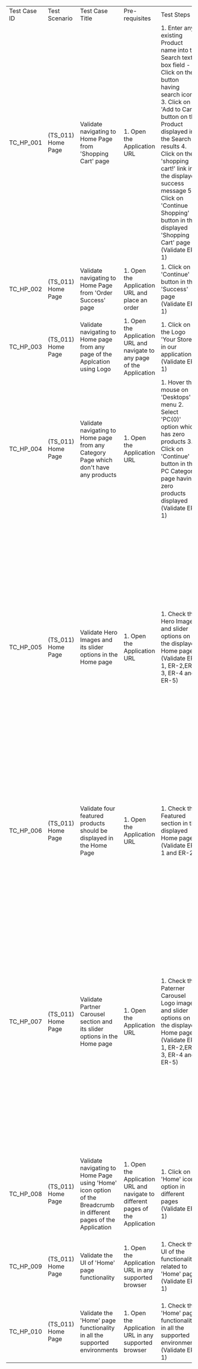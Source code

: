 | | | | | | | | | | | |
|-|-|-|-|-|-|-|-|-|-|-|
|Test Case ID|Test Scenario |Test Case Title|Pre-requisites|Test Steps|Test Data|Expected Result (ER)|Actual Result|Priority|Result|Comments|
|TC_HP_001|(TS_011) Home Page|Validate navigating to Home Page from 'Shopping Cart' page|1. Open the Application URL|1. Enter any existing Product name into the Search text box field - <Refer Test Data> 2. Click on the button having search icon 3. Click on 'Add to Cart' button on the Product displayed in the Search results 4. Click on the 'shopping cart!' link in the displayed success message 5. Click on 'Continue Shopping' button in the displayed 'Shopping Cart' page (Validate ER-1)|Product Name: iMac|1. User should be taken to Home page| | | | |
|TC_HP_002|(TS_011) Home Page|Validate navigating to Home Page from 'Order Success' page|1. Open the Application URL and place an order |1. Click on 'Continue' button in the 'Success' page (Validate ER-1)|Product Name: iMac|1. User should be taken to Home page| | | | |
|TC_HP_003|(TS_011) Home Page|Validate navigating to Home page from any page of the Applcation using Logo|1. Open the Application URL and navigate to any page of the Application|1. Click on the Logo 'Your Store' in our application (Validate ER-1)|Not Applicable|1. User should be taken to Home page| | | | |
|TC_HP_004|(TS_011) Home Page|Validate navigating to Home page from any Category Page which don't have any products|1. Open the Application URL|1. Hover the mouse on 'Desktops' menu  2. Select 'PC(0)' option which has zero products 3. Click on 'Continue' button in the PC Category page having zero products displayed (Validate ER-1)|Not Applicable|1. User should be taken to Home page| | | | |
|TC_HP_005|(TS_011) Home Page|Validate Hero Images and its slider options in the Home page|1. Open the Application URL|1. Check the Hero Images and slider options on the displayed Home page (Validate ER-1, ER-2,ER-3, ER-4 and ER-5)|Not Applicable|1. Correct Hero Images should be displayed.  2. Hero Images should automatically slide 3. Manually user should be able to slide the Hero Images using < and > options   4. Manually user should be able to slide the Hero Images using Swiper Pagination bullets under the Hero Images 5. User should be able to scroll the images by selecting, holding and sliding the Hero images using mouse| | | | |
|TC_HP_006|(TS_011) Home Page|Validate four featured products should be displayed in the Home Page|1. Open the Application URL|1. Check the Featured section in the displayed Home page (Validate ER-1 and ER-2)|Not Applicable|1. Four Featured Products should be displayed in the Featured Section  2. All the option of the Products in the Featured section should be working correctly| | | | |
|TC_HP_007|(TS_011) Home Page|Validate Partner Carousel section and its slider options in the Home page|1. Open the Application URL|1. Check the Paterner Carousel Logo images and slider options on the displayed Home page (Validate ER-1, ER-2,ER-3, ER-4 and ER-5)|Not Applicable|1. Correct Logo Images of the partners should be displayed.  2. Logo Images should automatically slide 3. Manually user should be able to slide the Logo Images using < and > options   4. Manually user should be able to slide the Logo Images using Swiper Pagination bullets under the Hero Images 5. User should be able to scroll the Logo images by selecting, holding and sliding the Logo images using mouse| | | | |
|TC_HP_008|(TS_011) Home Page|Validate navigating to Home Page using 'Home' icon option of the Breadcrumb in different pages of the Application|1. Open the Application URL and navigate to different pages of the Application|1. Click on 'Home' icon option in different pages (Validate ER-1)|Not Applicable|1. User should be taken to Home page| | | | |
|TC_HP_009|(TS_011) Home Page|Validate the UI of 'Home' page functionality|1. Open the Application URL in any supported browser |1. Check the UI of the functionality related to 'Home' page (Validate ER-1)|Not Applicable|1. Proper UI adhering to the UI checklist should be displayed for the 'Home' page functionality| | | | |
|TC_HP_010|(TS_011) Home Page|Validate the 'Home' page functionality in all the supported environments|1. Open the Application URL in any supported browser|1. Check the 'Home' page functionality in all the supported environments (Validate ER-1)|Not Applicable|1. 'Home' page functionality should work correctly in all the supported environments| | | | |

